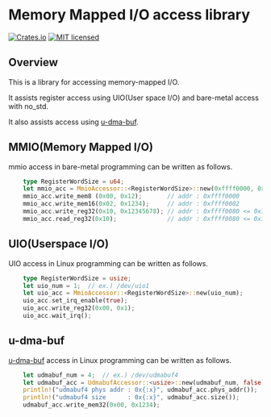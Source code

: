# Memory Mapped I/O access library

[![Crates.io][crates-badge]][crates-url]
[![MIT licensed][license-badge]][license-url]

[crates-badge]: https://img.shields.io/crates/v/jelly-mem_access.svg
[crates-url]: https://crates.io/crates/jelly-mem_access
[license-badge]: https://img.shields.io/github/license/ryuz/jelly
[license-url]: https://github.com/ryuz/jelly/blob/master/license.txt


## Overview

This is a library for accessing memory-mapped I/O.

It assists register access using UIO(User space I/O) and bare-metal access with no_std.

It also assists access using [u-dma-buf](https://github.com/ikwzm/udmabuf/).


## MMIO(Memory Mapped I/O)

mmio access in bare-metal programming can be written as follows.

```rust
    type RegisterWordSize = u64;
    let mmio_acc = MmioAccessor::<RegisterWordSize>::new(0xffff0000, 0x10000);
    mmio_acc.write_mem8 (0x00, 0x12);       // addr : 0xffff0000
    mmio_acc.write_mem16(0x02, 0x1234);     // addr : 0xffff0002
    mmio_acc.write_reg32(0x10, 0x12345678); // addr : 0xffff0080 <= 0x10 * size_of<RegisterWordSize>()
    mmio_acc.read_reg32(0x10);              // addr : 0xffff0080 <= 0x10 * size_of<RegisterWordSize>()
```


## UIO(Userspace I/O)

UIO access in Linux programming can be written as follows.

```rust
    type RegisterWordSize = usize;
    let uio_num = 1;  // ex.) /dev/uio1
    let uio_acc = MmioAccessor::<RegisterWordSize>::new(uio_num);
    uio_acc.set_irq_enable(true);
    uio_acc.write_reg32(0x00, 0x1);
    uio_acc.wait_irq();
```


## u-dma-buf

[u-dma-buf](https://github.com/ikwzm/udmabuf/) access in Linux programming can be written as follows.

```rust
    let udmabuf_num = 4;  // ex.) /dev/udmabuf4
    let udmabuf_acc = UdmabufAccessor::<usize>::new(udmabuf_num, false).unwrap();
    println!("udmabuf4 phys addr : 0x{:x}", udmabuf_acc.phys_addr());
    println!("udmabuf4 size      : 0x{:x}", udmabuf_acc.size());
    udmabuf_acc.write_mem32(0x00, 0x1234);
```




